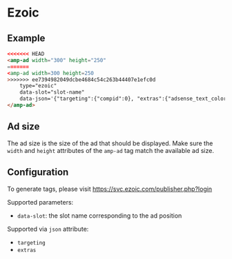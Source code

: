 <!---
Copyright 2016 The AMP HTML Authors. All Rights Reserved.

Licensed under the Apache License, Version 2.0 (the "License");
you may not use this file except in compliance with the License.
You may obtain a copy of the License at

      http://www.apache.org/licenses/LICENSE-2.0

Unless required by applicable law or agreed to in writing, software
distributed under the License is distributed on an "AS-IS" BASIS,
WITHOUT WARRANTIES OR CONDITIONS OF ANY KIND, either express or implied.
See the License for the specific language governing permissions and
limitations under the License.
-->

# Ezoic

## Example

```html
<<<<<<< HEAD
<amp-ad width="300" height="250"
=======
<amp-ad width=300 height=250
>>>>>>> ee7394982049dcbe4684c54c263b44407e1efc0d
    type="ezoic"
    data-slot="slot-name" 
    data-json='{"targeting":{"compid":0}, "extras":{"adsense_text_color":"000000"}'>
</amp-ad>
```

## Ad size

The ad size is the size of the ad that should be displayed. Make sure the `width` and `height` attributes of the `amp-ad` tag match the available ad size.


## Configuration

To generate tags, please visit https://svc.ezoic.com/publisher.php?login

Supported parameters:

- `data-slot`: the slot name corresponding to the ad position

Supported via `json` attribute:

- `targeting`
- `extras`
